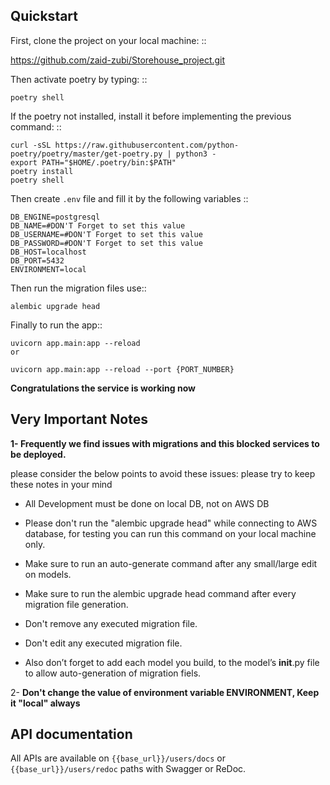 
Quickstart
----------

First, clone the project on your local machine: ::

https://github.com/zaid-zubi/Storehouse_project.git

Then activate poetry by typing: ::

    poetry shell
If the poetry not installed, install it before implementing the previous command: ::

    curl -sSL https://raw.githubusercontent.com/python-poetry/poetry/master/get-poetry.py | python3 -
    export PATH="$HOME/.poetry/bin:$PATH"
    poetry install
    poetry shell

Then create ``.env`` file and fill it by the following variables ::

    DB_ENGINE=postgresql
    DB_NAME=#DON'T Forget to set this value
    DB_USERNAME=#DON'T Forget to set this value
    DB_PASSWORD=#DON'T Forget to set this value
    DB_HOST=localhost
    DB_PORT=5432
    ENVIRONMENT=local
Then run the migration files use::

    alembic upgrade head
Finally to run the app::

    uvicorn app.main:app --reload
    or

    uvicorn app.main:app --reload --port {PORT_NUMBER}


**Congratulations the service is working now**



Very Important Notes
----------
**1- Frequently we find issues with migrations and this blocked services to be deployed.**



please consider the below points to avoid these issues:
please try to keep these notes in your mind

- All Development must be done on local DB, not on AWS DB

- Please don't run the "alembic upgrade head" while connecting to AWS database, for testing you can run this command on your local machine only.

- Make sure to run an auto-generate command after any small/large edit on models.

- Make sure to run the alembic upgrade head command after every migration file generation.

- Don't remove any executed migration file.

- Don't edit any executed migration file.

- Also don’t forget to add each model you build, to the model’s __init__.py file to allow auto-generation of migration fiels.

2- **Don't change the value of environment variable ENVIRONMENT, Keep it "local" always**



API documentation
----------

All APIs are available on ``{{base_url}}/users/docs`` or ``{{base_url}}/users/redoc`` paths with Swagger or ReDoc.



